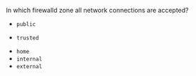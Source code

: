 In which firewalld zone all network connections are accepted?
* `public`
+ `trusted`
* `home`
* `internal`
* `external`
